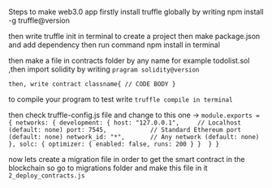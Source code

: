 Steps to make web3.0 app
firstly install truffle globally by writing npm install -g truffle@version

then write truffle init in terminal to create a project
then make package.json and add dependency then run command npm install in terminal

then make a file in contracts folder by any name for example todolist.sol
,then import solidity by writing `pragram solidity@version`

`then, write contract classname{
    // CODE BODY
}`

to compile your program to test write 
`truffle compile in terminal`

then check truffle-config.js file and change to this one ->
`module.exports = {
  networks: {
    development: {
     host: "127.0.0.1",     // Localhost (default: none)
     port: 7545,            // Standard Ethereum port (default: none)
     network_id: "*",       // Any network (default: none)
    },
    solc: {
       optimizer: {
         enabled: false,
         runs: 200
       }
    } 
  }
}`


now lets create a migration file in order to get the smart contract in the blockchain so
go to migrations folder and make this file in it` 2_deploy_contracts.js` 

